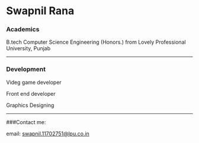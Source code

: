 # Swapnil Rana

### Academics

B.tech Computer Science Engineering (Honors.) from Lovely Professional University, Punjab

-----

### Development


Videg game developer

Front end developer

Graphics Designing

-----

###Contact me:

email: swapnil.11702751@lpu.co.in